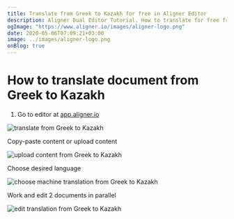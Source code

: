 ```yaml
---
title: Translate from Greek to Kazakh for free in Aligner Editor
description: Aligner Dual Editor Tutorial. How to translate for free from Greek to Kazakh. Aligner is multilingual document management platform. 
ogImage: "https://www.aligner.io/images/aligner-logo.png"
date: 2020-05-06T07:09:21+03:00
image: ../images/aligner-logo.png
onBlog: true
---
```


# How to translate document from Greek to Kazakh

1. Go to editor at [app.aligner.io](https://app.aligner.io "Aligner App web page")

![translate from Greek to Kazakh](../aligner-blank-editor.png "translate from Greek to Kazakh")

Copy-paste content or upload content

![upload content from Greek to Kazakh](../aligner-uploaded-document.png "upload content from Greek to Kazakh")

Choose desired language

![choose machine translation from Greek to Kazakh](../aligner-language-dropdown.png "choose machine translation from Greek to Kazakh")

Work and edit 2 documents in parallel

![edit translation from Greek to Kazakh](../aligner-double-sitded-editor.png "edit translation from Greek to Kazakh")

